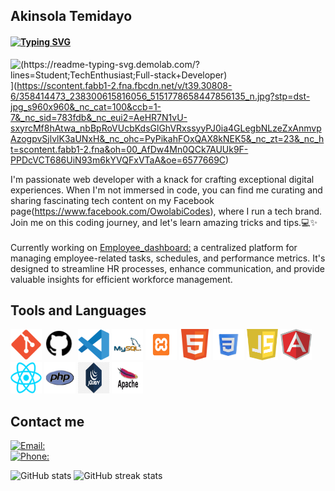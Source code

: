 ##  Akinsola Temidayo

####  [![Typing SVG](https://readme-typing-svg.demolab.com/?lines=Student;Self-taught+web+developer;TechEnthusiast)](https://git.io/typing-svg)
![ (https://readme-typing-svg.demolab.com/?lines=Student;TechEnthusiast;Full-stack+Developer)](https://git.io/typing-svg)](https://scontent.fabb1-2.fna.fbcdn.net/v/t39.30808-6/358414473_238300615816056_5151778658447856135_n.jpg?stp=dst-jpg_s960x960&_nc_cat=100&ccb=1-7&_nc_sid=783fdb&_nc_eui2=AeHR7N1vU-sxyrcMf8hAtwa_nbBpRoVUcbKdsGlGhVRxssyyPJ0ia4GLegbNLzeZxAnmvpAzogpvSjlvlK3aUNxH&_nc_ohc=PyPikahFOxQAX8kNEK5&_nc_zt=23&_nc_ht=scontent.fabb1-2.fna&oh=00_AfDw4Mn0QCk7AUUk9F-PPDcVCT686UiN93m6kYVQFxVTaA&oe=6577669C)

I'm  passionate web developer with a knack for crafting exceptional digital experiences. When I'm not immersed in code, you can find me curating and sharing fascinating tech content on my Facebook page(https://www.facebook.com/OwolabiCodes), where I run a tech brand. Join me on this coding journey, and let's learn amazing tricks and tips.💻✨ <br><br>Currently working on <a href="https://github.com/AkinsolaTemidayo/Employee_dashboard ">Employee_dashboard:</a> a centralized platform for managing employee-related tasks, schedules, and performance metrics. It's designed to streamline HR processes, enhance communication, and provide valuable insights for efficient workforce management.

##  Tools and Languages  
<img src="pngwing.com.png" width="50" height="50"> <img src="OIP (1).jpg" width="50" height="50"> <img src="R.png" width="50" height="50"> <img src="R2.png" width="50" height="50"> <img src="R (1).png" width="50" height="50"> <img src="html5.png" width="50" height="50"> <img src="CSS.png" width="50" height="50"> <img src="javascript.png" width="50" height="50"> <img src="angularjs-vue-js.png" width="50" height="50"> <img src="R (13).png" width="50" height="50"> <img src="R (14).png" width="50" height="50"> <img src="Rv (1).png" width="50" height="50"> <img src="apache_logo_icon_168630.png" width="50" height="50">  

##  Contact me
[![Email:](https://img.shields.io/badge/Email-temidayoakinsola100%40gmail.com-blue)](mailto:temidayoakinsola100@gmail.com)<br>
[![Phone:](https://img.shields.io/badge/Phone-%2B2349137712362-brightgreen)](#)

![GitHub stats](https://github-readme-stats.vercel.app/api?username=AkinsolaTemidayo&show_icons=true&count_private=true) ![GitHub streak stats](https://streak-stats.demolab.com/?user=AkinsolaTemidayo)  
